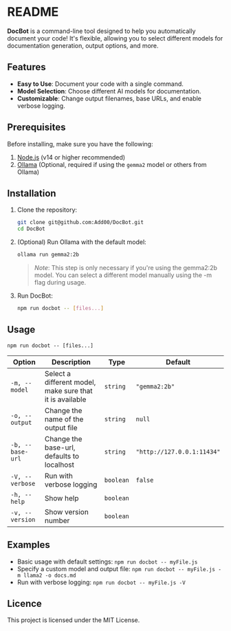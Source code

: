 # README

**DocBot** is a command-line tool designed to help you automatically document your code! It's flexible, allowing you to select different models for documentation generation, output options, and more.

## Features

- **Easy to Use**: Document your code with a single command.
- **Model Selection**: Choose different AI models for documentation.
- **Customizable**: Change output filenames, base URLs, and enable verbose logging.


## Prerequisites

Before installing, make sure you have the following:

1. [Node.js](https://nodejs.org/en) (v14 or higher recommended)
2. [Ollama](https://ollama.com/) (Optional, required if using the `gemma2` model or others from Ollama)

## Installation

1. Clone the repository:
   ```bash
   git clone git@github.com:Add00/DocBot.git
   cd DocBot
   ```
2. (Optional) Run Ollama with the default model:
    ```bash
    ollama run gemma2:2b
    ```
    > *Note*: This step is only necessary if you're using the gemma2:2b model. You can select a different model manually using the -m flag during usage.

3. Run DocBot:
   ```bash
   npm run docbot -- [files...]
   ```

## Usage

`npm run docbot -- [files...]`

| **Option**       | **Description**                                          | **Type**  | **Default**                |
| ---------------- | -------------------------------------------------------- | --------- | -------------------------- |
| `-m, --model`    | Select a different model, make sure that it is available | `string`  | `"gemma2:2b"`              |
| `-o, --output`   | Change the name of the output file                       | `string`  | `null`                     |
| `-b, --base-url` | Change the base-url, defaults to localhost               | `string`  | `"http://127.0.0.1:11434"` |
| `-V, --verbose`  | Run with verbose logging                                 | `boolean` | `false`                    |
| `-h, --help`     | Show help                                                | `boolean` |                            |
| `-v, --version`  | Show version number                                      | `boolean` |                            |

## Examples

* Basic usage with default settings: `npm run docbot -- myFile.js`
* Specify a custom model and output file: `npm run docbot -- myFile.js -m llama2 -o docs.md`
* Run with verbose logging: `npm run docbot -- myFile.js -V`

## Licence

This project is licensed under the MIT License.